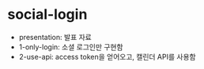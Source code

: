 # social-login
- presentation: 발표 자료
- 1-only-login: 소셜 로그인만 구현함
- 2-use-api: access token을 얻어오고, 캘린더 API를 사용함
